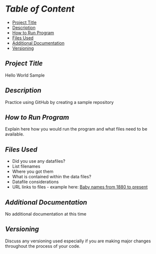 # *Table of Content*
- [Project Title](https://github.com/Caroline750/Hello_World/blob/readme/README.md#project-title)
- [Description](https://github.com/Caroline750/Hello_World/blob/readme/README.md#description)
- [How to Run Program](https://github.com/Caroline750/Hello_World/blob/readme/README.md#how-to-run-program)
- [Files Used](https://github.com/Caroline750/Hello_World/blob/readme/README.md#files-used)
- [Additional Documentation](https://github.com/Caroline750/Hello_World/blob/readme/README.md#additional-documentation)
- [Versioning](https://github.com/Caroline750/Hello_World/blob/readme/README.md#versioning)
## *Project Title*
Hello World Sample
## *Description*
Practice using GitHub by creating a sample repository
## *How to Run Program*
Explain here how you would run the program and what files need to be available.
## *Files Used*
- Did you use any datafiles?
- List filenames
- Where you got them
- What is contained within the data files?
- Datafile considerations
- URL links to files - example here: [Baby names from 1880 to present](https://catalog.data.gov/dataset/baby-names-from-social-security-card-applications-national-level-data)
## *Additional Documentation*
No additional documentation at this time
## *Versioning*
Discuss any versioning used especially if you are making major changes throughout the process of your code.
